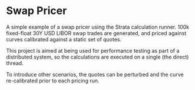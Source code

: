 # Swap Pricer

A simple example of a swap pricer using the Strata calculation runner. 100k fixed-float 30Y USD LIBOR swap trades are
generated, and priced against curves calibrated against a static set of quotes.

This project is aimed at being used for performance testing as part of a distributed system, so the calculations are
executed on a single (the direct) thread.

To introduce other scenarios, the quotes can be perturbed and the curve re-calibrated prior to each pricing run.
